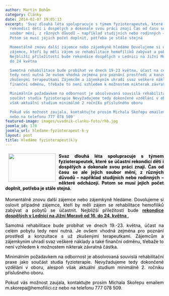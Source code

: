 ```yaml
---
author: Martin Bohůn
category: Články
date: 2014-02-07 19:05:13
excerpt: 'Svaz dlouhá léta spolupracuje s týmem fyzioterapeutek, které se účastní
  rekondicí dětí i dospělých a dokonale svou práci znají Čas od času se ale jejich
  soubor mění, z různých důvodů – například studijních nebo rodinných – některé odcházejí
  Potom se musí jejich počet doplnit, potřeba je stále stejná

  Momentálně znovu další zájemce nebo zájemkyně hledáme Dovolujeme si oslovit případné
  zájemce, kteří by měli zájem se rehabilitace hemofiliků zabývat a pobytů se účastnit
  Nejbližší příležitostí bude rekondice dospělých v Lednici na Jižní Moravě od 16
  do 24 května

  Samotná rehabilitace bude probíhat ve dnech 19-23 května, účast na celém pobytu
  tedy není nutná Je ovšem vhodná zejména pro poznání prostředí a konzultace s už
  zkušenými terapeutkami Zájemcům a zájemkyním uhradí svaz veškeré náklady a také
  finanční odměnu, třebaže to není vzhledem k možnostem nikterak závratná částka

  Minimálním požadavkem na odbornost je absolvovaná souvislá rehabilitační praxe jako
  součást studia fyzioterapie Nevyžadujeme tedy dokončené vzdělání v oboru, alespoň
  však aktuální studium minimálně 2 ročníku příslušného oboru

  Pokud vás možnost zaujala, kontaktujte prosím Michala Skořepu emailem mskorepa@hemofilicicz
  nebo na telefonu 777 078 509'
featured-image: images/uvodnik-clanku-foto/rhb.jpg
joomla_id: 178
joomla_url: hledame-fyzioterapeut-k-y
layout: post
title: Hledáme fyzioterapeut(k)y
---
```


<h4 style="text-align: justify;">
 <img border="0" height="90" src="{{ site.baseurl }}/images/uvodnik-clanku-foto/rhb.jpg" style="float: left; margin-left: 10px; margin-right: 10px;" width="150"/>
 <span style="color: #000000;">
  Svaz dlouhá léta spolupracuje s týmem fyzioterapeutek, které se účastní rekondicí dětí i dospělých a dokonale svou práci znají. Čas od času se ale jejich soubor mění, z různých důvodů – například studijních nebo rodinných – některé odcházejí. Potom se musí jejich počet doplnit, potřeba je stále stejná.
 </span>
</h4>
<p style="text-align: justify;">
 <span style="color: #000000;">
  Momentálně znovu další zájemce nebo zájemkyně hledáme. Dovolujeme si oslovit případné zájemce, kteří by měli zájem se rehabilitace hemofiliků zabývat a pobytů se účastnit. Nejbližší příležitostí bude
  <a href="index.php/cs/akce-seznam/13-akce2/179-dalsi-setkani-v-lednici" title="Lednice 2014">
   <strong>
    rekondice dospělých v Lednici na Jižní Moravě od 16. do 24. května
   </strong>
   .
  </a>
 </span>
</p>
<p style="text-align: justify;">
 <span style="color: #000000;">
  Samotná rehabilitace bude probíhat ve dnech 19.-23. května, účast na celém pobytu tedy není nutná. Je ovšem vhodná zejména pro poznání prostředí a konzultace s už zkušenými terapeutkami. Zájemcům a zájemkyním uhradí svaz veškeré náklady a také finanční odměnu, třebaže to není vzhledem k možnostem nikterak závratná částka.
 </span>
</p>
<p style="text-align: justify;">
 <span style="color: #000000;">
  Minimálním požadavkem na odbornost je absolvovaná souvislá rehabilitační praxe jako součást studia fyzioterapie. Nevyžadujeme tedy dokončené vzdělání v oboru, alespoň však aktuální studium minimálně 2. ročníku příslušného oboru.
 </span>
</p>
<p style="text-align: justify;">
 <span style="color: #000000;">
  Pokud vás možnost zaujala, kontaktujte prosím Michala Skořepu emailem m.skorepa@hemofilici.cz nebo na telefonu 777 078 509.
 </span>
</p>